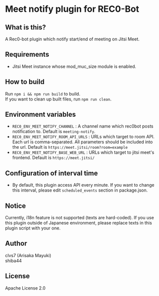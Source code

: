 # Meet notify plugin for REC0-Bot

## What is this?
A Rec0-bot plugin which notify start/end of meeting on Jitsi Meet.

## Requirements
- Jitsi Meet instance whose mod_muc_size module is enabled.

## How to build
Run `npm i && npm run build` to build.  
If you want to clean up built files, run `npm run clean`.

## Environment variables
- `REC0_ENV_MEET_NOTIFY_CHANNEL` : A channel name which rec0bot posts notification to. Default is `meeting-notify`.
- `REC0_ENV_MEET_NOTIFY_ROOM_API_URLS` : URLs which target to room API. Each url is comma-separated. All parameters should be included into the url. Default is `https://meet.jitsi/room?room=example`
- `REC0_ENV_MEET_NOTIFY_BASE_WEB_URL` : URLs which target to jitsi meet's frontend. Default is `https://meet.jitsi/`

## Configuration of interval time
- By default, this plugin access API every minute. If you want to change this interval, please edit `scheduled_events` section in package.json.

## Notice
Currently, i18n feature is not supported (texts are hard-coded).
If you use this plugin outside of Japanese environment, please replace texts in this plugin script with your one.

## Author
clvs7 (Arisaka Mayuki)  
shiba44

## License
Apache License 2.0
